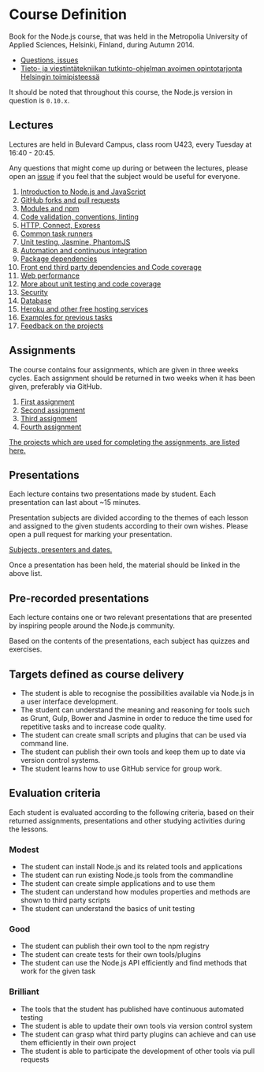 # Course Definition

Book for the Node.js course, that was held in the Metropolia University of Applied Sciences, Helsinki, Finland, during Autumn 2014.

* [Questions, issues][issue]
* [Tieto- ja viestintätekniikan tutkinto-ohjelman avoimen opintotarjonta Helsingin toimipisteessä](http://www.metropolia.fi/koulutusohjelmat/tieto-ja-viestintateknologia/avoin-amk/tietotekniikka-helsinki/)

It should be noted that throughout this course, the Node.js version in question is `0.10.x`.

## Lectures

Lectures are held in Bulevard Campus, class room U423, every Tuesday at 16:40 - 20:45.

Any questions that might come up during or between the lectures, please open an [issue][] if you feel
that the subject would be useful for everyone.

1. [Introduction to Node.js and JavaScript](lectures/01-introduction.md)
2. [GitHub forks and pull requests](lectures/02-github.md)
3. [Modules and npm](lectures/03-npm.md)
4. [Code validation, conventions, linting](lectures/04-linting.md)
5. [HTTP, Connect, Express](lectures/05-express.md)
7. [Common task runners](lectures/06-task-runners.md)
6. [Unit testing, Jasmine, PhantomJS](lectures/07-unit-testing.md)
8. [Automation and continuous integration](lectures/08-continuous-integration.md)
9. [Package dependencies](lectures/09-package-dependencies.md)
10. [Front end third party dependencies and Code coverage](lectures/10-front-end-dependencies.md)
11. [Web performance](lectures/11-web-performance.md)
12. [More about unit testing and code coverage](lectures/12-code-coverage.md)
13. [Security](lectures/13-security.md)
14. [Database](lectures/14-database.md)
15. [Heroku and other free hosting services](lectures/15-heroku.md)
16. [Examples for previous tasks](lectures/16-examples.md)
17. [Feedback on the projects](lectures/17-projects.md)

## Assignments

The course contains four assignments, which are given in three weeks cycles.
Each assignment should be returned in two weeks when it has been given, preferably via GitHub.

1. [First assignment](assignments/1-command-line.md)
2. [Second assignment](assignments/2-module.md)
3. [Third assignment](assignments/3-code-coverage.md)
4. [Fourth assignment](assignments/4-task-runner.md)

[The projects which are used for completing the assignments, are listed here.](assignments/assignment-projects.md)

## Presentations

Each lecture contains two presentations made by student. Each presentation can last about ~15 minutes.

Presentation subjects are divided according to the themes of each lesson and assigned to the given
students according to their own wishes. Please open a pull request for marking your presentation.

[Subjects, presenters and dates.](presentations.md)

Once a presentation has been held, the material should be linked in the above list.

## Pre-recorded presentations

Each lecture contains one or two relevant presentations that are presented by inspiring people around the Node.js community.

Based on the contents of the presentations, each subject has quizzes and exercises.

## Targets defined as course delivery

* The student is able to recognise the possibilities available via Node.js in a user interface development.
* The student can understand the meaning and reasoning for tools such as Grunt,
  Gulp, Bower and Jasmine in order to reduce the time used for repetitive tasks and to increase code quality.
* The student can create small scripts and plugins that can be used via command line.
* The student can publish their own tools and keep them up to date via version control systems.
* The student learns how to use GitHub service for group work.

## Evaluation criteria

Each student is evaluated according to the following criteria, based on their returned assignments, presentations and other studying activities during the lessons.

### Modest

- The student can install Node.js and its related tools and applications
- The student can run existing Node.js tools from the commandline
- The student can create simple applications and to use them
- The student can understand how modules properties and methods are shown to third party scripts
- The student can understand the basics of unit testing

### Good

- The student can publish their own tool to the npm registry
- The student can create tests for their own tools/plugins
- The student can use the Node.js API efficiently and find methods that work for the given task

### Brilliant

- The tools that the student has published have continuous automated testing
- The student is able to update their own tools via version control system
- The student can grasp what third party plugins can achieve and can use them efficiently in their own project
- The student is able to participate the development of other tools via pull requests


[issue]: https://github.com/paazmaya/modern-web-tools-with-node-js-book/issues "Course book issues"
